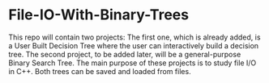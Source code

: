 # File-IO-With-Binary-Trees
This repo will contain two projects: The first one, which is already added, is a User Built Decision Tree where the user can interactively build a decision tree. The second project, to be added later, will be a general-purpose Binary Search Tree. The main purpose of these projects is to study file I/O in C++.
Both trees can be saved and loaded from files.
